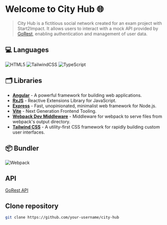 <h1>Welcome to City Hub 🌐</h1>

> City Hub is a fictitious social network created for an exam project with Start2Impact. It allows users to interact with a mock API provided by [GoRest](https://gorest.co.in/), enabling authentication and management of user data.

## 💻 Languages

![HTML5](https://img.shields.io/badge/html5-%23E34F26.svg?style=for-the-badge&logo=html5&logoColor=white)
![TailwindCSS](https://img.shields.io/badge/tailwindcss-%2338B2AC.svg?style=for-the-badge&logo=tailwind-css&logoColor=white)
![TypeScript](https://img.shields.io/badge/typescript-%23007ACC.svg?style=for-the-badge&logo=typescript&logoColor=white)

## 🗂️ Libraries

- **[Angular](https://angular.io/)** - A powerful framework for building web applications.
- **[RxJS](https://rxjs.dev/)** - Reactive Extensions Library for JavaScript.
- **[Express](https://expressjs.com/)** - Fast, unopinionated, minimalist web framework for Node.js.
- **[Vite](https://vitejs.dev/)** - Next Generation Frontend Tooling.
- **[Webpack Dev Middleware](https://webpack.js.org/)** - Middleware for webpack to serve files from webpack's output directory.
- **[Tailwind CSS](https://tailwindcss.com/)** - A utility-first CSS framework for rapidly building custom user interfaces.

## 📦 Bundler

![Webpack](https://img.shields.io/badge/webpack-%238DD6F9.svg?style=for-the-badge&logo=webpack&logoColor=black)

## API

[GoRest API](https://gorest.co.in/)

## Clone repository

```sh
git clone https://github.com/your-username/city-hub
